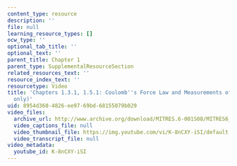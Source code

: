 ```yaml
---
content_type: resource
description: ''
file: null
learning_resource_types: []
ocw_type: ''
optional_tab_title: ''
optional_text: ''
parent_title: Chapter 1
parent_type: SupplementalResourceSection
related_resources_text: ''
resource_index_text: ''
resourcetype: Video
title: 'Chapters 1.3.1, 1.5.1: Coulomb''s Force Law and Measurements of Charge (demo
  only)'
uid: 8954d360-4826-ee97-69bd-68155079b029
video_files:
  archive_url: http://www.archive.org/download/MITRES.6-001S08/MITRES6_001S08_1-3-1_1-5-1_demo_220k.mp4
  video_captions_file: null
  video_thumbnail_file: https://img.youtube.com/vi/K-8nCXY-iSI/default.jpg
  video_transcript_file: null
video_metadata:
  youtube_id: K-8nCXY-iSI
---
```

